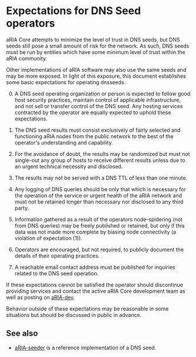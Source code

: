 Expectations for DNS Seed operators
====================================

aRIA Core attempts to minimize the level of trust in DNS seeds,
but DNS seeds still pose a small amount of risk for the network.
As such, DNS seeds must be run by entities which have some minimum
level of trust within the aRIA community.

Other implementations of aRIA software may also use the same
seeds and may be more exposed. In light of this exposure, this
document establishes some basic expectations for operating dnsseeds.

0. A DNS seed operating organization or person is expected to follow good
host security practices, maintain control of applicable infrastructure,
and not sell or transfer control of the DNS seed. Any hosting services
contracted by the operator are equally expected to uphold these expectations.

1. The DNS seed results must consist exclusively of fairly selected and
functioning aRIA nodes from the public network to the best of the
operator's understanding and capability.

2. For the avoidance of doubt, the results may be randomized but must not
single-out any group of hosts to receive different results unless due to an
urgent technical necessity and disclosed.

3. The results may not be served with a DNS TTL of less than one minute.

4. Any logging of DNS queries should be only that which is necessary
for the operation of the service or urgent health of the aRIA
network and must not be retained longer than necessary nor disclosed
to any third party.

5. Information gathered as a result of the operators node-spidering
(not from DNS queries) may be freely published or retained, but only
if this data was not made more complete by biasing node connectivity
(a violation of expectation (1)).

6. Operators are encouraged, but not required, to publicly document the
details of their operating practices.

7. A reachable email contact address must be published for inquiries
related to the DNS seed operation.

If these expectations cannot be satisfied the operator should
discontinue providing services and contact the active aRIA
Core development team as well as posting on
[aRIA-dev](https://lists.linuxfoundation.org/mailman/listinfo/aRIA-dev).

Behavior outside of these expectations may be reasonable in some
situations but should be discussed in public in advance.

See also
----------
- [aRIA-seeder](https://github.com/sipa/aRIA-seeder) is a reference implementation of a DNS seed.
